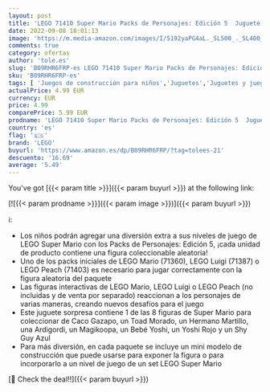 ```yaml
---
layout: post
title: 'LEGO 71410 Super Mario Packs de Personajes: Edición 5  Juguete Sorpresa  Figura Coleccionable y Soporte de Exhibición  Toad y Más  Unidad al Azar '
date: 2022-09-08 18:01:13
image: 'https://m.media-amazon.com/images/I/5192yaPG4aL._SL500_._SL400_.jpg'
comments: true
category: ofertas
author: 'tole.es'
slug: 'B09RHR6FRP-es LEGO 71410 Super Mario Packs de Personajes: Edición 5...'
sku: 'B09RHR6FRP-es'
tags: [ 'Juegos de construcción para niños','Juguetes','Juguetes y juegos','lego','🇪🇸', ]
actualPrice: 4.99 EUR
currency: EUR
price: 4.99
comparePrice: 5.99 EUR
prodname: 'LEGO 71410 Super Mario Packs de Personajes: Edición 5  Juguete Sorpresa  Figura Coleccionable y Soporte de Exhibición  Toad y Más  Unidad al Azar '
country: 'es'
flag: '🇪🇸'
brand: 'LEGO'
buyurl: 'https://www.amazon.es/dp/B09RHR6FRP/?tag=tolees-21'
descuento: '16.69'
average: '5.49'
---
```


You've got [{{< param title >}}]({{< param buyurl >}}) at the following link:

[![{{< param prodname >}}]({{< param image >}})]({{< param buyurl >}})

ℹ️:

- Los niños podrán agregar una diversión extra a sus niveles de juego de LEGO Super Mario con los Packs de Personajes: Edición 5, ¡cada unidad de producto contiene una figura coleccionable aleatoria!
- Uno de los packs iniciales de LEGO Mario (71360), LEGO Luigi (71387) o LEGO Peach (71403) es necesario para jugar correctamente con la figura aleatoria del paquete
- Las figuras interactivas de LEGO Mario, LEGO Luigi o LEGO Peach (no incluidas y de venta por separado) reaccionan a los personajes de varias maneras, creando nuevos desafíos para el juego
- Este juguete sorpresa contiene 1 de las 8 figuras de Super Mario para coleccionar de Caco Gazapo, un Toad Morado, un Hermano Martillo, una Ardigordi, un Magikoopa, un Bebé Yoshi, un Yoshi Rojo y un Shy Guy Azul
- Para más diversión, en cada paquete se incluye un mini modelo de construcción que puede usarse para exponer la figura o para incorporarlo a un nivel de juego de un set LEGO Super Mario

[🛒 Check the deal!!]({{< param buyurl >}})

